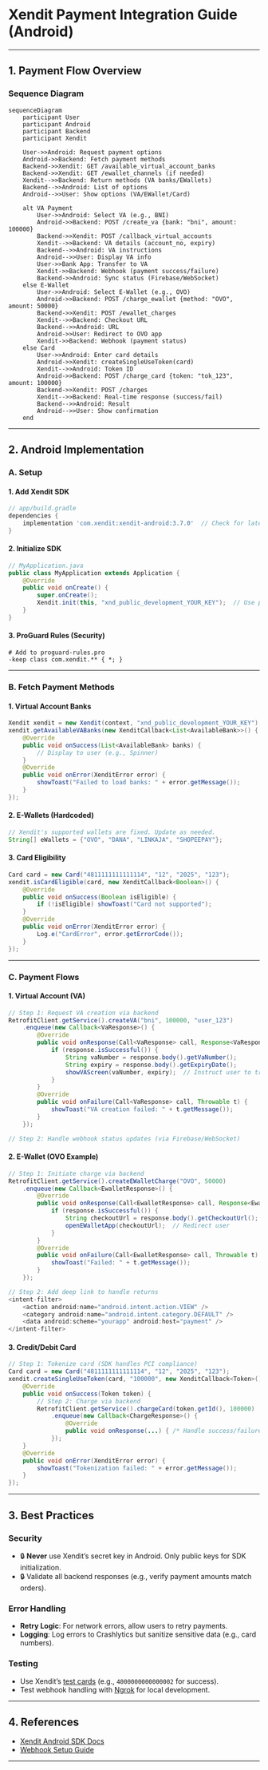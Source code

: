 # **Xendit Payment Integration Guide (Android)**  

---

## **1. Payment Flow Overview**  
### **Sequence Diagram**  
```mermaid
sequenceDiagram
    participant User
    participant Android
    participant Backend
    participant Xendit

    User->>Android: Request payment options
    Android->>Backend: Fetch payment methods
    Backend->>Xendit: GET /available_virtual_account_banks
    Backend->>Xendit: GET /ewallet_channels (if needed)
    Xendit-->>Backend: Return methods (VA banks/EWallets)
    Backend-->>Android: List of options
    Android-->>User: Show options (VA/EWallet/Card)

    alt VA Payment
        User->>Android: Select VA (e.g., BNI)
        Android->>Backend: POST /create_va {bank: "bni", amount: 100000}
        Backend->>Xendit: POST /callback_virtual_accounts
        Xendit-->>Backend: VA details (account_no, expiry)
        Backend-->>Android: VA instructions
        Android-->>User: Display VA info
        User->>Bank App: Transfer to VA
        Xendit->>Backend: Webhook (payment success/failure)
        Backend->>Android: Sync status (Firebase/WebSocket)
    else E-Wallet
        User->>Android: Select E-Wallet (e.g., OVO)
        Android->>Backend: POST /charge_ewallet {method: "OVO", amount: 50000}
        Backend->>Xendit: POST /ewallet_charges
        Xendit-->>Backend: Checkout URL
        Backend-->>Android: URL
        Android->>User: Redirect to OVO app
        Xendit->>Backend: Webhook (payment status)
    else Card
        User->>Android: Enter card details
        Android->>Xendit: createSingleUseToken(card)
        Xendit-->>Android: Token ID
        Android->>Backend: POST /charge_card {token: "tok_123", amount: 100000}
        Backend->>Xendit: POST /charges
        Xendit-->>Backend: Real-time response (success/fail)
        Backend-->>Android: Result
        Android-->>User: Show confirmation
    end
```

---

## **2. Android Implementation**  
### **A. Setup**  
#### **1. Add Xendit SDK**  
```gradle
// app/build.gradle
dependencies {
    implementation 'com.xendit:xendit-android:3.7.0'  // Check for latest version
}
```

#### **2. Initialize SDK**  
```java
// MyApplication.java
public class MyApplication extends Application {
    @Override
    public void onCreate() {
        super.onCreate();
        Xendit.init(this, "xnd_public_development_YOUR_KEY");  // Use public key only!
    }
}
```

#### **3. ProGuard Rules (Security)**  
```proguard
# Add to proguard-rules.pro
-keep class com.xendit.** { *; }
```

---

### **B. Fetch Payment Methods**  
#### **1. Virtual Account Banks**  
```java
Xendit xendit = new Xendit(context, "xnd_public_development_YOUR_KEY");
xendit.getAvailableVABanks(new XenditCallback<List<AvailableBank>>() {
    @Override
    public void onSuccess(List<AvailableBank> banks) {
        // Display to user (e.g., Spinner)
    }
    @Override
    public void onError(XenditError error) {
        showToast("Failed to load banks: " + error.getMessage());
    }
});
```

#### **2. E-Wallets (Hardcoded)**  
```java
// Xendit's supported wallets are fixed. Update as needed.
String[] eWallets = {"OVO", "DANA", "LINKAJA", "SHOPEEPAY"};
```

#### **3. Card Eligibility**  
```java
Card card = new Card("4811111111111114", "12", "2025", "123");
xendit.isCardEligible(card, new XenditCallback<Boolean>() {
    @Override
    public void onSuccess(Boolean isEligible) {
        if (!isEligible) showToast("Card not supported");
    }
    @Override
    public void onError(XenditError error) {
        Log.e("CardError", error.getErrorCode());
    }
});
```

---

### **C. Payment Flows**  
#### **1. Virtual Account (VA)**  
```java
// Step 1: Request VA creation via backend
RetrofitClient.getService().createVA("bni", 100000, "user_123")
    .enqueue(new Callback<VaResponse>() {
        @Override
        public void onResponse(Call<VaResponse> call, Response<VaResponse> response) {
            if (response.isSuccessful()) {
                String vaNumber = response.body().getVaNumber();
                String expiry = response.body().getExpiryDate();
                showVAScreen(vaNumber, expiry);  // Instruct user to transfer
            }
        }
        @Override
        public void onFailure(Call<VaResponse> call, Throwable t) {
            showToast("VA creation failed: " + t.getMessage());
        }
    });

// Step 2: Handle webhook status updates (via Firebase/WebSocket)
```

#### **2. E-Wallet (OVO Example)**  
```java
// Step 1: Initiate charge via backend
RetrofitClient.getService().createEWalletCharge("OVO", 50000)
    .enqueue(new Callback<EwalletResponse>() {
        @Override
        public void onResponse(Call<EwalletResponse> call, Response<EwalletResponse> response) {
            if (response.isSuccessful()) {
                String checkoutUrl = response.body().getCheckoutUrl();
                openEWalletApp(checkoutUrl);  // Redirect user
            }
        }
        @Override
        public void onFailure(Call<EwalletResponse> call, Throwable t) {
            showToast("Failed: " + t.getMessage());
        }
    });

// Step 2: Add deep link to handle returns
<intent-filter>
    <action android:name="android.intent.action.VIEW" />
    <category android:name="android.intent.category.DEFAULT" />
    <data android:scheme="yourapp" android:host="payment" />
</intent-filter>
```

#### **3. Credit/Debit Card**  
```java
// Step 1: Tokenize card (SDK handles PCI compliance)
Card card = new Card("4811111111111114", "12", "2025", "123");
xendit.createSingleUseToken(card, "100000", new XenditCallback<Token>() {
    @Override
    public void onSuccess(Token token) {
        // Step 2: Charge via backend
        RetrofitClient.getService().chargeCard(token.getId(), 100000)
            .enqueue(new Callback<ChargeResponse>() {
                @Override
                public void onResponse(...) { /* Handle success/failure */ }
            });
    }
    @Override
    public void onError(XenditError error) {
        showToast("Tokenization failed: " + error.getMessage());
    }
});
```

---

## **3. Best Practices**  
### **Security**  
- 🔒 **Never** use Xendit’s secret key in Android. Only public keys for SDK initialization.  
- 🔒 Validate all backend responses (e.g., verify payment amounts match orders).  

### **Error Handling**  
- **Retry Logic**: For network errors, allow users to retry payments.  
- **Logging**: Log errors to Crashlytics but sanitize sensitive data (e.g., card numbers).  

### **Testing**  
- Use Xendit’s [test cards](https://docs.xendit.co/testing/) (e.g., `4000000000000002` for success).  
- Test webhook handling with [Ngrok](https://ngrok.com/) for local development.  

---

## **4. References**  
- [Xendit Android SDK Docs](https://docs.xendit.co/mobile/xendit-android-sdk)  
- [Webhook Setup Guide](https://docs.xendit.co/api-reference/#callbacks)  

--- 
